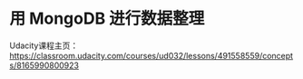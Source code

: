 # 用 MongoDB 进行数据整理

Udacity课程主页：https://classroom.udacity.com/courses/ud032/lessons/491558559/concepts/8165990800923